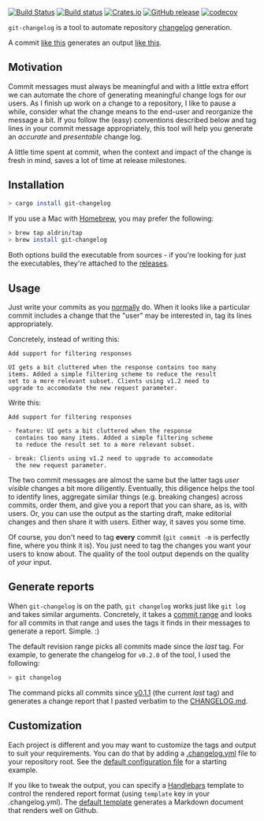 [![Build Status](https://travis-ci.org/aldrin/git-changelog.svg?branch=master)](https://travis-ci.org/aldrin/git-changelog)
[![Build status](https://ci.appveyor.com/api/projects/status/ixcfop3nhjmx3s5v/branch/master?svg=true)](https://ci.appveyor.com/project/aldrin/git-changelog/branch/master)
[![Crates.io](https://img.shields.io/crates/v/git-changelog.svg)](https://crates.io/crates/git-changelog)
[![GitHub release](https://img.shields.io/github/release/aldrin/git-changelog.svg)](https://github.com/aldrin/git-changelog/releases)
[![codecov](https://codecov.io/gh/aldrin/git-changelog/branch/master/graph/badge.svg)](https://codecov.io/gh/aldrin/git-changelog)

`git-changelog` is a tool to automate repository [changelog] generation.

A commit [like this](resources/sample-commit.message) generates an output [like
this](resources/sample.md).

## Motivation

Commit messages must always be meaningful and with a little extra effort we can automate the chore
of generating meaningful change logs for our users. As I finish up work on a change to a repository,
I like to pause a while, consider what the change means to the end-user and reorganize the message a
bit. If you follow the (easy) conventions described below and tag lines in your commit message
appropriately, this tool will help you generate an *accurate* and *presentable* change log.

A little time spent at commit, when the context and impact of the change is fresh in mind, saves a
lot of time at release milestones.

## Installation

```bash
> cargo install git-changelog
```

If you use a Mac with [Homebrew], you may prefer the following:

```bash
> brew tap aldrin/tap
> brew install git-changelog
```

Both options build the executable from sources - if you're looking for just the executables, they're
attached to the [releases].

## Usage

Just write your commits as you [normally] do. When it looks like a particular commit includes a
change that the "user" may be interested in, tag its lines appropriately.

Concretely, instead of writing this:

```
Add support for filtering responses

UI gets a bit cluttered when the response contains too many
items. Added a simple filtering scheme to reduce the result
set to a more relevant subset. Clients using v1.2 need to
upgrade to accomodate the new request parameter.
```

Write this:

```
Add support for filtering responses

- feature: UI gets a bit cluttered when the response
  contains too many items. Added a simple filtering scheme
  to reduce the result set to a more relevant subset.

- break: Clients using v1.2 need to upgrade to accommodate
  the new request parameter.
```

The two commit messages are almost the same but the latter tags *user visible* changes a bit more
diligently. Eventually, this diligence helps the tool to identify lines, aggregate similar things
(e.g. breaking changes) across commits, order them, and give you a report that you can share, as is,
with users. Or, you can use the output as the starting draft, make editorial changes and then share
it with users. Either way, it saves you some time.

Of course, you don't need to tag **every** commit (`git commit -m` is perfectly fine, where you
think it is). You just need to tag the changes you want your users to know about. The quality of the
tool output depends on the quality of *your* input.

## Generate reports

When `git-changelog` is on the path, `git changelog` works just like `git log` and takes similar
arguments. Concretely, it takes a [commit range] and looks for all commits in that range and uses
the tags it finds in their messages to generate a report. Simple. :)

The default revision range picks all commits made since the *last* tag. For example, to generate the
changelog for `v0.2.0` of the tool, I used the following:

```bash
> git changelog
```

The command picks all commits since [v0.1.1] (the current *last* tag) and generates a change report
that I pasted verbatim to the [CHANGELOG.md].

## Customization

Each project is different and you may want to customize the tags and output to suit your
requirements. You can do that by adding a [.changelog.yml] file to your repository root. See the
[default configuration file](resources/config.yml) for a starting example.

If you like to tweak the output, you can specify a [Handlebars] template to control the rendered
report format (using `template` key in your .changelog.yml). The [default
template](resources/report.handlebars) generates a Markdown document that renders well on Github.

[normally]:https://chris.beams.io/posts/git-commit/
[changelog]: http://keepachangelog.com/
[commit range]: https://git-scm.com/book/en/v2/Git-Tools-Revision-Selection#_commit_ranges
[Handlebars]: http://handlebarsjs.com/
[Homebrew]: https://brew.sh/
[CHANGELOG.md]: CHANGELOG.md
[v0.1.1]: https://github.com/aldrin/git-changelog/tree/v0.1.1
[.changelog.yml]: .changelog.yml
[releases]:https://github.com/aldrin/git-changelog/releases
